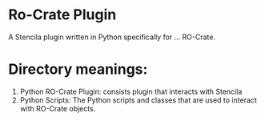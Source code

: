 # Ro-Crate Plugin
A Stencila plugin written in Python specifically for ... RO-Crate.

# Directory meanings:
1. Python RO-Crate Plugin: consists plugin that interacts with Stencila
2. Python Scripts: The Python scripts and classes that are used to interact with RO-Crate objects.